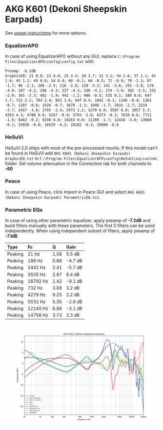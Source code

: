 # AKG K601 (Dekoni Sheepskin Earpads)
See [usage instructions](https://github.com/jaakkopasanen/AutoEq#usage) for more options.

### EqualizerAPO
In case of using EqualizerAPO without any GUI, replace `C:\Program Files\EqualizerAPO\config\config.txt`
with:
```
Preamp: -6.1dB
GraphicEQ: 21 0.0; 23 4.9; 25 4.4; 28 3.7; 31 3.1; 34 2.6; 37 2.1; 41 1.6; 45 1.2; 49 0.8; 54 0.4; 60 -0.1; 66 -0.5; 72 -0.9; 79 -1.3; 87 -1.7; 96 -2.1; 106 -2.5; 116 -2.8; 128 -3.2; 141 -3.6; 155 -3.8; 170 -4.0; 187 -4.2; 206 -4.3; 227 -4.3; 249 -4.2; 274 -3.9; 302 -3.5; 332 -2.9; 365 -2.3; 402 -1.9; 442 -1.2; 486 -0.5; 535 0.1; 588 0.8; 647 1.7; 712 2.2; 783 2.4; 861 1.6; 947 0.4; 1042 -0.1; 1146 -0.4; 1261 -0.7; 1387 -0.6; 1526 -0.7; 1678 -1.1; 1846 -1.7; 2031 -2.7; 2234 -3.7; 2457 -3.8; 2703 -2.4; 2973 1.2; 3270 6.0; 3597 6.0; 3957 5.3; 4353 4.3; 4788 0.6; 5267 -0.9; 5793 -2.0; 6373 -0.3; 7010 0.6; 7711 -1.5; 8482 -0.2; 9330 0.0; 10263 0.0; 11289 -1.7; 12418 -3.0; 13660 -0.1; 15026 -0.0; 16529 -4.2; 18182 -8.3; 20000 -6.6
```

### HeSuVi
HeSuVi 2.0 ships with most of the pre-processed results. If this model can't be found in HeSuVi add
`AKG K601 (Dekoni Sheepskin Earpads) GraphicEQ.txt` to `C:\Program Files\EqualizerAPO\config\HeSuVi\eq\custom\` folder.
Set volume attenuation in the Connection tab for both channels to **-60**

### Peace
In case of using Peace, click *Import* in Peace GUI and select `AKG K601 (Dekoni Sheepskin Earpads) ParametricEQ.txt`.

### Parametric EQs
In case of using other parametric equalizer, apply preamp of **-7.2dB** and build filters manually
with these parameters. The first 5 filters can be used independently.
When using independent subset of filters, apply preamp of **-7.1dB**.

| Type    | Fc       |    Q | Gain    |
|:--------|:---------|:-----|:--------|
| Peaking | 21 Hz    | 1.08 | 5.5 dB  |
| Peaking | 186 Hz   | 0.88 | -4.7 dB |
| Peaking | 2441 Hz  | 2.41 | -5.7 dB |
| Peaking | 3505 Hz  | 2.87 | 8.4 dB  |
| Peaking | 18792 Hz | 1.42 | -9.1 dB |
| Peaking | 732 Hz   | 3.09 | 3.2 dB  |
| Peaking | 4279 Hz  | 9.25 | 2.2 dB  |
| Peaking | 5531 Hz  | 5.35 | -2.9 dB |
| Peaking | 12140 Hz | 6.86 | -3.1 dB |
| Peaking | 14756 Hz | 3.73 | 2.3 dB  |

![](https://raw.githubusercontent.com/jaakkopasanen/AutoEq/master/results/oratory1990/harman_over-ear_2018/AKG%20K601%20(Dekoni%20Sheepskin%20Earpads)/AKG%20K601%20(Dekoni%20Sheepskin%20Earpads).png)